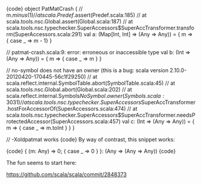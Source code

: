 {code}
object PatMatCrash {
  // m.$minus(1)
  // at scala.Predef$.assert(Predef.scala:185)
  // at scala.tools.nsc.Global.assert(Global.scala:187)
  // at scala.tools.nsc.typechecker.SuperAccessors$SuperAccTransformer.transform(SuperAccessors.scala:291)
  val a: (Map[Int, Int] => (Any => Any)) = { m => { case _ => m - 1} }

  // patmat-crash.scala:9: error: erroneous or inaccessible type
  val b: (Int => (Any => Any)) = { m => { case _ => m } }

  // no-symbol does not have an owner (this is a bug: scala version 2.10.0-20120420-170445-56c1f29250)
  // at scala.reflect.internal.SymbolTable.abort(SymbolTable.scala:45)
  // at scala.tools.nsc.Global.abort(Global.scala:202)
  // at scala.reflect.internal.Symbols$NoSymbol.owner(Symbols.scala:3031)
  // at scala.tools.nsc.typechecker.SuperAccessors$SuperAccTransformer.hostForAccessorOf(SuperAccessors.scala:474)
  // at scala.tools.nsc.typechecker.SuperAccessors$SuperAccTransformer.needsProtectedAccessor(SuperAccessors.scala:457)
  val c: (Int => (Any => Any)) = { m => { case _ => m.toInt } }
}

// -Xoldpatmat works
{code}
By way of contrast, this snippet works:

{code}
{ (m: Any) => 0; { case _ => 0 } }: (Any => (Any => Any))
{code}

The fun seems to start here:

https://github.com/scala/scala/commit/2848373
